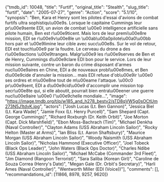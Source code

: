 {"tmdb_id": 10048, "title": "Furtif", "original_title": "Stealth", "slug_title": "furtif", "date": "2005-07-27", "genre": "Action", "score": "5.1/10", "synopsis": "Ben, Kara et Henry sont les pilotes d'essai d'avions de combat furtifs ultra sophistiqu\u00e9s. Lorsque le capitaine Cummings leur pr\u00e9sente EDI, un avion de combat \u00e0 intelligence artificielle sans pilote humain, Ben est r\u00e9ticent. Mais lors de leur premi\u00e8re mission, EDI se r\u00e9v\u00e8le un \u00ab\u00a0pilote\u00a0\u00bb hors pair et \u00e9limine leur cible avec succ\u00e8s. Sur le vol de retour, EDI est touch\u00e9 par la foudre. Le cerveau du drone a des r\u00e9actions \u00e9tranges. Malgr\u00e9 les r\u00e9serves de Ben et de Henry, Cummings d\u00e9clare EDI bon pour le service. Lors de leur mission suivante, contre un baron du crime disposant d'armes nucl\u00e9aires en Chine, EDI a de nouveaux probl\u00e8mes, et Ben d\u00e9cide d'annuler la mission... mais EDI refuse d'ob\u00e9ir \u00e0 ses ordres et m\u00e8ne tout de m\u00eame l'attaque. \u00c0 pr\u00e9sent, EDI a d\u00e9cid\u00e9 d'accomplir une mission top secr\u00e8te qui, si elle aboutit, pourrait bien entra\u00eener une guerre nucl\u00e9aire \u00e0 l'\u00e9chelle mondiale...", "image": "https://image.tmdb.org/t/p/w185_and_h278_bestv2/sTD8qVW5g0sOCtUm273N5J1tdvK.jpg", "actors": ["Josh Lucas (Lt. Ben Gannon)", "Jessica Biel (Lt. Kara Wade)", "Jamie Foxx (Lt. Henry Purcell)", "Sam Shepard (Capt. George Cummings)", "Richard Roxburgh (Dr. Keith Orbit)", "Joe Morton (Capt. Dick Marshfield)", "Ebon Moss-Bachrach (Tim)", "Michael Denkha (Naval Controller)", "Clayton Adams (USS Abraham Lincoln Sailor)", "Rocky Helton (Master at Arms)", "Ian Bliss (Lt. Aaron Shaftsbury)", "Maurice Morgan (USS Abraham Lincoln Sailor)", "Woody Naismith (USS Abraham Lincoln Sailor)", "Nicholas Hammond (Executive Officer)", "Joel Tobeck (Black Ops Leader)", "John Waters (Black Ops Doctor)", "Charles Ndibe (USS Abraham Lincoln Sailor)", "Michael McCabe (Commander 3rd Fleet)", "Jim Diamond (Rangoon Terrorist)", "Sara Saliba (Korean Girl)", "Caroline de Souza Correa (Henry's Date)", "Megan Gale (Dr. Orbit's Secretary)", "Harli Ames (Naval Controller)", "Wentworth Miller (EDI (Voice))"], "comments": [], "recommandations_id": [11866, 8978, 9257, 9620]}